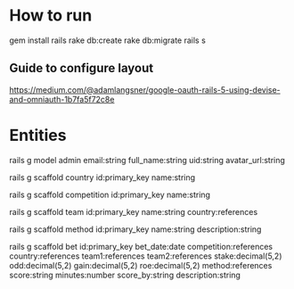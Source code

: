 # How to run

gem install rails
rake db:create
rake db:migrate
rails s

## Guide to configure layout

https://medium.com/@adamlangsner/google-oauth-rails-5-using-devise-and-omniauth-1b7fa5f72c8e

# Entities

rails g model admin email:string full_name:string uid:string avatar_url:string

rails g scaffold country id:primary_key name:string

rails g scaffold competition id:primary_key name:string

rails g scaffold team id:primary_key name:string country:references

rails g scaffold method id:primary_key name:string description:string

rails g scaffold bet id:primary_key bet_date:date competition:references country:references team1:references team2:references stake:decimal(5,2) odd:decimal(5,2) gain:decimal(5,2) roe:decimal(5,2) method:references score:string minutes:number score_by:string description:string